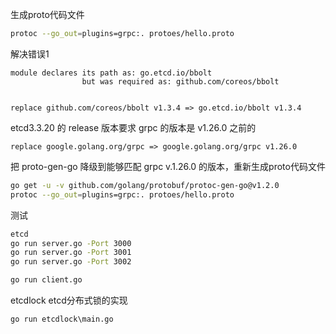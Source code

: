 生成proto代码文件
```bash
protoc --go_out=plugins=grpc:. protoes/hello.proto
```

解决错误1
```
module declares its path as: go.etcd.io/bbolt
                but was required as: github.com/coreos/bbolt


replace github.com/coreos/bbolt v1.3.4 => go.etcd.io/bbolt v1.3.4
```

etcd3.3.20 的 release 版本要求 grpc 的版本是 v1.26.0 之前的
```
replace google.golang.org/grpc => google.golang.org/grpc v1.26.0
```

把 proto-gen-go 降级到能够匹配 grpc v.1.26.0 的版本，重新生成proto代码文件
```bash
go get -u -v github.com/golang/protobuf/protoc-gen-go@v1.2.0
protoc --go_out=plugins=grpc:. protoes/hello.proto
```

测试
```bash
etcd
go run server.go -Port 3000
go run server.go -Port 3001
go run server.go -Port 3002

go run client.go
```

etcdlock etcd分布式锁的实现
```
go run etcdlock\main.go
```